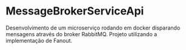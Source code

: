 # MessageBrokerServiceApi
Desenvolvimento de um microserviço rodando em docker disparando mensagens através do broker RabbitMQ. Projeto utilizando a implementação de Fanout.
